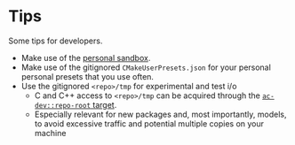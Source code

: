 # Tips

Some tips for developers.

* Make use of the [personal sandbox](../../poc/README.md#personal-sandbox).
* Make use of the gitignored `CMakeUserPresets.json` for your personal personal presets that you use often.
* Use the gitignored `<repo>/tmp` for experimental and test i/o
    * C and C++ access to `<repo>/tmp` can be acquired through the [`ac-dev::repo-root` target](../../common/ac-repo-root/README.md).
    * Especially relevant for new packages and, most importantly, models, to avoid excessive traffic and potential multiple copies on your machine
    
